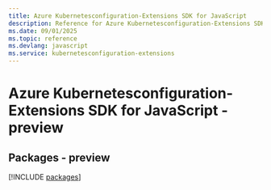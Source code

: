 ```yaml
---
title: Azure Kubernetesconfiguration-Extensions SDK for JavaScript
description: Reference for Azure Kubernetesconfiguration-Extensions SDK for JavaScript
ms.date: 09/01/2025
ms.topic: reference
ms.devlang: javascript
ms.service: kubernetesconfiguration-extensions
---
```

# Azure Kubernetesconfiguration-Extensions SDK for JavaScript - preview
## Packages - preview
[!INCLUDE [packages](kubernetesconfiguration-extensions-index.md)]